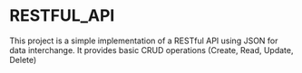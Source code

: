 # RESTFUL_API
This project is a simple implementation of a RESTful API using JSON for data interchange. It provides basic CRUD operations (Create, Read, Update, Delete)

